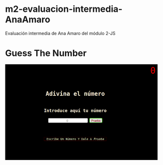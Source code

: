 # m2-evaluacion-intermedia-AnaAmaro

Evaluación intermedia de Ana Amaro del módulo 2-JS

# Guess The Number

![GuessNumber](docs/images/guess_number.png)

